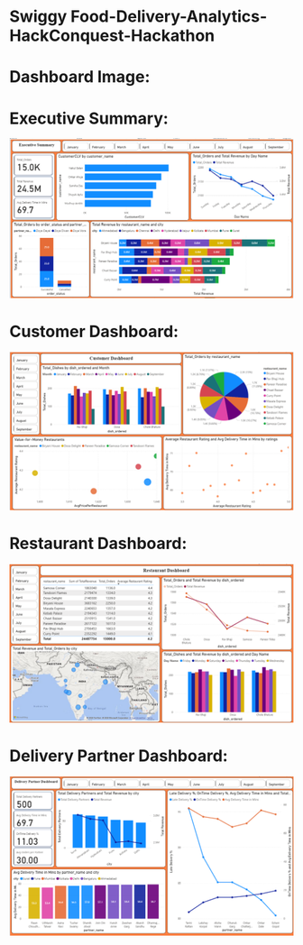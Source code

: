 # Swiggy Food-Delivery-Analytics-HackConquest-Hackathon
# Dashboard Image:

# Executive Summary:

![image alt](https://github.com/RathodAnsh/Food-Delivery-Analytics-HackConquest-Hackathon/blob/885fd099703ef9e4883064c6d07361443079b924/executive_summary.png)
# Customer Dashboard:

![image alt](https://github.com/RathodAnsh/Food-Delivery-Analytics-HackConquest-Hackathon/blob/885fd099703ef9e4883064c6d07361443079b924/customer_dashboard.png)
# Restaurant Dashboard:

![image alt](https://github.com/RathodAnsh/Food-Delivery-Analytics-HackConquest-Hackathon/blob/885fd099703ef9e4883064c6d07361443079b924/Restaurant_dashboard.png)
# Delivery Partner Dashboard:

![image alt](https://github.com/RathodAnsh/Food-Delivery-Analytics-HackConquest-Hackathon/blob/885fd099703ef9e4883064c6d07361443079b924/Delivery_Partner.png)
